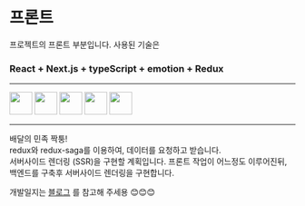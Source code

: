 # 프론트

프로젝트의 프론트 부분입니다.
사용된 기술은
### React + Next.js + typeScript + emotion + Redux
*****
<img src="https://upload.wikimedia.org/wikipedia/commons/thumb/9/99/Unofficial_JavaScript_logo_2.svg/1200px-Unofficial_JavaScript_logo_2.svg.png" width="40px" height="40px"></img>
<img src="https://img1.daumcdn.net/thumb/R800x0/?scode=mtistory2&fname=https%3A%2F%2Ft1.daumcdn.net%2Fcfile%2Ftistory%2F2652D04357C6D9AC29" width="40px" height="40px"></img>
<img src="https://upload.wikimedia.org/wikipedia/commons/thumb/4/4c/Typescript_logo_2020.svg/512px-Typescript_logo_2020.svg.png" width="40px" height="40px"></img>
<img src="https://cdn.iconscout.com/icon/free/png-512/redux-283024.png" width="40px" height="40px"></img>
<img src="https://miro.medium.com/max/257/1*gGzRmUKNOC_X7klFjTk8EA.png" width="40px" height="40px"></img>
*****


배달의 민족 짝퉁!       
redux와 redux-saga를 이용하여, 데이터를 요청하고 받습니다.     
서버사이드 렌더링 (SSR)을 구현할 계획입니다. 프론트 작업이 어느정도 이루어진뒤, 백엔드를 구축후 
서버사이드 렌더링을 구현합니다.    


개발일지는 [블로그](https://blog.naver.com/on10041004) 를 참고해 주세용 😊😊😊
